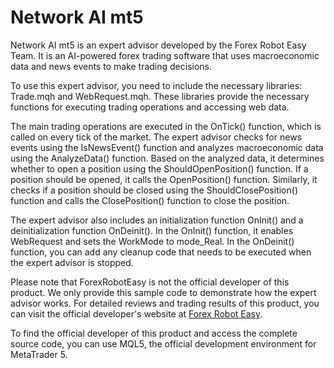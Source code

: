# Network AI mt5

Network AI mt5 is an expert advisor developed by the Forex Robot Easy Team. It is an AI-powered forex trading software that uses macroeconomic data and news events to make trading decisions.

To use this expert advisor, you need to include the necessary libraries: Trade.mqh and WebRequest.mqh. These libraries provide the necessary functions for executing trading operations and accessing web data.

The main trading operations are executed in the OnTick() function, which is called on every tick of the market. The expert advisor checks for news events using the IsNewsEvent() function and analyzes macroeconomic data using the AnalyzeData() function. Based on the analyzed data, it determines whether to open a position using the ShouldOpenPosition() function. If a position should be opened, it calls the OpenPosition() function. Similarly, it checks if a position should be closed using the ShouldClosePosition() function and calls the ClosePosition() function to close the position.

The expert advisor also includes an initialization function OnInit() and a deinitialization function OnDeinit(). In the OnInit() function, it enables WebRequest and sets the WorkMode to mode_Real. In the OnDeinit() function, you can add any cleanup code that needs to be executed when the expert advisor is stopped.

Please note that ForexRobotEasy is not the official developer of this product. We only provide this sample code to demonstrate how the expert advisor works. For detailed reviews and trading results of this product, you can visit the official developer's website at [Forex Robot Easy](https://forexroboteasy.com/forex-robot-review/network-ai-mt5-review-ai-powered-forex-trading-software/).

To find the official developer of this product and access the complete source code, you can use MQL5, the official development environment for MetaTrader 5.

